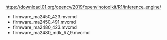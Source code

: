 https://download.01.org/opencv/2019/openvinotoolkit/R1/inference_engine/
- firmware_ma2450_423.mvcmd
- firmware_ma2450_491.mvcmd
- firmware_ma2480_423.mvcmd
- firmware_ma2480_mdk_R7_9.mvcmd
